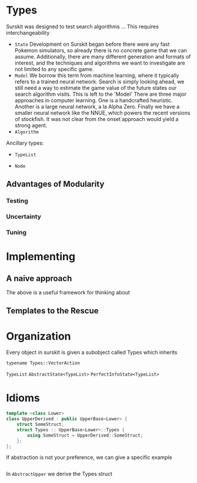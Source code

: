 
# Types

Surskit was designed to test search algorithms ... This requires interchangeability 

* `State`
Development on Surskit began before there were any fast Pokemon simulators, so already there is no concrete game that we can assume. Additionally, there are many different generation and formats of interest, and the techniques and algorithms we want to investigate are not limited to any specific game.
* `Model`
We borrow this term from machine learning, where it typically refers to a trained neural network.
Search is simply looking ahead, we still need a way to estimate the game value of the future states our search algorithm visits. This is left to the 'Model'
There are three major approaches in computer learning. One is a handcrafted heuristic. Another is a large neural network, a la Alpha Zero. Finally we have a smaller neural network like the NNUE, which powers the recent versions of stockfish. It was not clear from the onset approach would yield a strong agent.
* `Algorithm`

Ancillary types:
* `TypeList`

* `Node`

## Advantages of Modularity

### Testing

### Uncertainty

### Tuning

# Implementing

## A naive approach

The above is a useful framework for thinking about

## Templates to the Rescue

# Organization

Every object in surskit is given a subobject called Types which inherits

`typename Types::VectorAction`

`TypeList`
`AbstractState<TypeList>`
`PerfectInfoState<TypeList>`


# Idioms


```cpp
template <class Lower>
class UpperDerived : public UpperBase<Lower> {
    struct SomeStruct;
    struct Types :: UpperBase<Lower>::Types {
        using SomeStruct = UpperDerived::SomeStruct;
    };
};
```
If abstraction is not your preference, we can give a specific example

```cpp
```
In `AbstractUpper` we derive the Types struct
